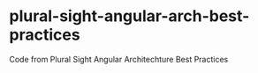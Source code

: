 # plural-sight-angular-arch-best-practices
Code from Plural Sight Angular Architechture Best Practices

